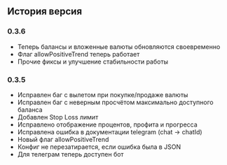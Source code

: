 ## История версия
### 0.3.6
- Теперь балансы и вложенные валюты обновляются своевременно
- Флаг allowPositiveTrend теперь работает
- Прочие фиксы и улучшение стабильности работы

### 0.3.5
- Исправлен баг с вылетом при покупке/продаже валюты
- Исправлен баг с неверным просчётом максимально доступного баланса
- Добавлен Stop Loss лимит
- Исправлено отображение процентов, профита и прогресса
- Исправлена ошибка в документации telegram (chat -> chatId)
- Новый флаг allowPositiveTrend
- Конфиг не перезатирается, если ошибка была в JSON
- Для телеграм теперь доступен бот